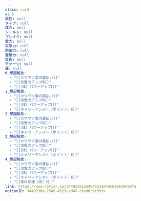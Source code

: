 ```yaml
---
class: card
★: 5
属性: null
タイプ: null
体力: null
シールド: null
ブレイク: null
霊力: null
攻撃力: null
防御力: null
霊撃力: null
技術: null
チャージ: null
運: null
0_想起解放:
  - "[[カワウソ霊の露払い]]"
  - "[[攻撃力アップⅢ]]"
  - "[[［体］パワーアップⅠ]]"
1_想起解放:
  - "[[カワウソ霊の露払い]]"
  - "[[攻撃力アップⅢ]]"
  - "[[［体］パワーアップⅠ]]"
  - "[[キャリーアシスト［ポイント］Ⅱ]]"
2_想起解放:
  - "[[カワウソ霊の露払い]]"
  - "[[攻撃力アップⅢ]]"
  - "[[［体］パワーアップⅠ]]"
  - "[[キャリーアシスト［ポイント］Ⅱ]]"
3_想起解放:
  - "[[カワウソ霊の露払い]]"
  - "[[攻撃力アップⅢ]]"
  - "[[［体］パワーアップⅠ]]"
  - "[[キャリーアシスト［ポイント］Ⅱ]]"
4_想起解放:
  - "[[カワウソ霊の露払い]]"
  - "[[攻撃力アップⅢ]]"
  - "[[［体］パワーアップⅠ]]"
  - "[[キャリーアシスト［ポイント］Ⅱ]]"
  - "[[体の加護［攻］Ⅱ]]"
link: https://www.notion.so/3449236a25404523ad49c6a96c9c99fa
notionID: 3449236a-2540-4523-ad49-c6a96c9c99fa
---
```

